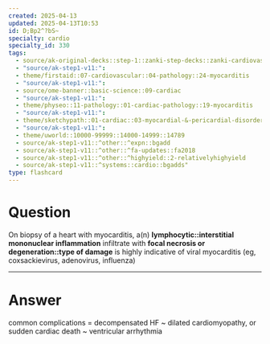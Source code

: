 ```yaml
---
created: 2025-04-13
updated: 2025-04-13T10:53
id: D;Bp2^?bS~
specialty: cardio
specialty_id: 330
tags:
  - source/ak-original-decks::step-1::zanki-step-decks::zanki-cardiovascular::cardio-pathology
  - "source/ak-step1-v11:": 
  - theme/firstaid::07-cardiovascular::04-pathology::24-myocarditis
  - "source/ak-step1-v11:": 
  - source/ome-banner::basic-science::09-cardiac
  - "source/ak-step1-v11:": 
  - theme/physeo::11-pathology::01-cardiac-pathology::19-myocarditis
  - "source/ak-step1-v11:": 
  - theme/sketchypath::01-cardiac::03-myocardial-&-pericardial-disorders::03-myocarditis
  - "source/ak-step1-v11:": 
  - theme/uworld::10000-99999::14000-14999::14789
  - source/ak-step1-v11::^other::^expn::bgadd
  - source/ak-step1-v11::^other::^fa-updates::fa2018
  - source/ak-step1-v11::^other::^highyield::2-relativelyhighyield
  - source/ak-step1-v11::^systems::cardio::bgadds"
type: flashcard
---
```


# Question
On biopsy of a heart with myocarditis, a(n) **lymphocytic::interstitial mononuclear inflammation** infiltrate with **focal necrosis or degeneration::type of damage** is highly indicative of viral myocarditis (eg, coxsackievirus, adenovirus, influenza)

---

# Answer
common complications = decompensated HF ~ dilated cardiomyopathy, or sudden cardiac death ~ ventricular arrhythmia